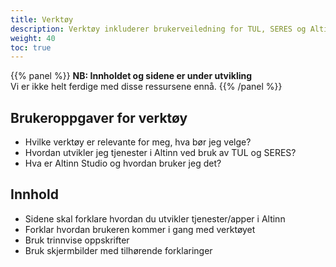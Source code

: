```yaml
---
title: Verktøy
description: Verktøy inkluderer brukerveiledning for TUL, SERES og Altinn Studio
weight: 40
toc: true
---
```


{{% panel %}}
**NB: Innholdet og sidene er under utvikling**  
Vi er ikke helt ferdige med disse ressursene ennå.
{{% /panel %}}

## Brukeroppgaver for verktøy
- Hvilke verktøy er relevante for meg, hva bør jeg velge? 
- Hvordan utvikler jeg tjenester i Altinn ved bruk av TUL og SERES? 
- Hva er Altinn Studio og hvordan bruker jeg det? 

## Innhold 

- Sidene skal forklare hvordan du utvikler tjenester/apper i Altinn
- Forklar hvordan brukeren kommer i gang med verktøyet
- Bruk trinnvise oppskrifter
- Bruk skjermbilder med tilhørende forklaringer 